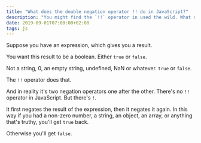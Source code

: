 ```yaml
---
title: "What does the double negation operator !! do in JavaScript?"
description: "You might find the `!!` operator in used the wild. What does it mean?"
date: 2019-09-01T07:00:00+02:00
tags: js
---
```


Suppose you have an expression, which gives you a result.

You want this result to be a boolean. Either `true` or `false`.

Not a string, 0, an empty string, undefined, NaN or whatever. `true` or `false`.

The `!!` operator does that.

And in reality it's two negation operators one after the other. There's no `!!` operator in JavaScript. But there's `!`.

It first negates the result of the expression, then it negates it again. In this way if you had a non-zero number, a string, an object, an array, or anything that's truthy, you'll get `true` back.

Otherwise you'll get `false`.
